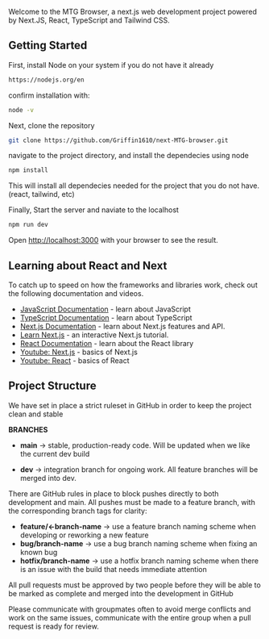 Welcome to the MTG Browser, a next.js web development project powered by Next.JS, React, TypeScript and Tailwind CSS.

## Getting Started

First, install Node on your system if you do not have it already

```bash
https://nodejs.org/en
```
confirm installation with:
```bash
node -v
```

Next, clone the repository
```bash
git clone https://github.com/Griffin1610/next-MTG-browser.git
```

navigate to the project directory, and install the dependecies using node
```bash
npm install
```
This will install all dependecies needed for the project that you do not have. (react, tailwind, etc)

Finally, Start the server and naviate to the localhost
```bash
npm run dev
```
Open [http://localhost:3000](http://localhost:3000) with your browser to see the result.

## Learning about React and Next

To catch up to speed on how the frameworks and libraries work, check out the following documentation
and videos.

- [JavaScript Documentation](https://developer.mozilla.org/en-US/docs/Learn_web_development/Getting_started/Your_first_website/Adding_interactivity) - learn about JavaScript
- [TypeScript Documentation](https://www.typescriptlang.org/docs/) - learn about TypeScript
- [Next.js Documentation](https://nextjs.org/docs) - learn about Next.js features and API.
- [Learn Next.js](https://nextjs.org/learn) - an interactive Next.js tutorial.
- [React Documentation](https://react.dev/learn) - learn about the React library
- [Youtube: Next.js](https://www.youtube.com/watch?v=vwSlYG7hFk0) - basics of Next.js
- [Youtube: React](https://www.youtube.com/watch?v=SqcY0GlETPk&t=163s) - basics of React


## Project Structure

We have set in place a strict ruleset in GitHub in order to keep the project clean and stable


**BRANCHES**

- **main** → stable, production-ready code. Will be updated when we like the current dev build

- **dev** → integration branch for ongoing work. All feature branches will be merged into dev.

There are GitHub rules in place to block pushes directly to both development and main.
All pushes must be made to a feature branch, with the corresponding branch tags for clarity:

- **feature/<-branch-name** → use a feature branch naming scheme when developing or reworking a new feature
- **bug/branch-name** → use a bug branch naming scheme when fixing an known bug
- **hotfix/branch-name** → use a hotfix branch naming scheme when there is an issue with the build that needs immediate attention

All pull requests must be approved by two people before they will be able to be marked as complete and merged into the development in GitHub

Please communicate with groupmates often to avoid merge conflicts and work on the same issues, communicate with the entire group when a pull request is ready for review.
